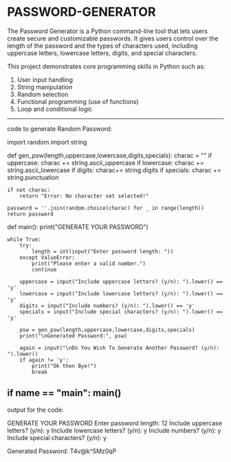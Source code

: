 # PASSWORD-GENERATOR
The Password Generator is a Python command-line tool that lets users create secure and customizable passwords. It gives users control over the length of the password and the types of characters used, including uppercase letters, lowercase letters, digits, and special characters.

This project demonstrates core programming skills in Python such as:
1. User input handling
2. String manipulation
3. Random selection
4. Functional programming (use of functions)
5. Loop and conditional logic
-------------------------------------------------------------------------------------------
code to generate Random Password:

import random
import string

def gen_psw(length,uppercase,lowercase,digits,specials):
    charac = ""
    if uppercase:
        charac += string.ascii_uppercase
    if lowercase:
        charac += string.ascii_lowercase
    if digits:
        charac+= string.digits
    if specials:
        charac += string.punctuation

    if not charac:
        return "Error: No character set selected!"

    password = ''.join(random.choice(charac) for _ in range(length))
    return password

def main():
    print("GENERATE YOUR PASSWORD")

    while True:
        try:
            length = int(input("Enter password length: "))
        except ValueError:
            print("Please enter a valid number.")
            continue

        uppercase = input("Include uppercase letters? (y/n): ").lower() == 'y'
        lowercase = input("Include lowercase letters? (y/n): ").lower() == 'y'
        digits = input("Include numbers? (y/n): ").lower() == 'y'
        specials = input("Include special characters? (y/n): ").lower() == 'y'

        psw = gen_psw(length,uppercase,lowercase,digits,specials)
        print("\nGenerated Password:", psw)

        again = input("\nDo You Wish To Generate Another Password? (y/n): ").lower()
        if again != 'y':
            print("Ok then Bye!")
            break

if __name__ == "__main__":
    main()
--------------------------------------------------------------------------------------
output for the code:

GENERATE YOUR PASSWORD
Enter password length: 12
Include uppercase letters? (y/n): y
Include lowercase letters? (y/n): y
Include numbers? (y/n): y
Include special characters? (y/n): y

Generated Password: T4v@k^5Mz0qP
